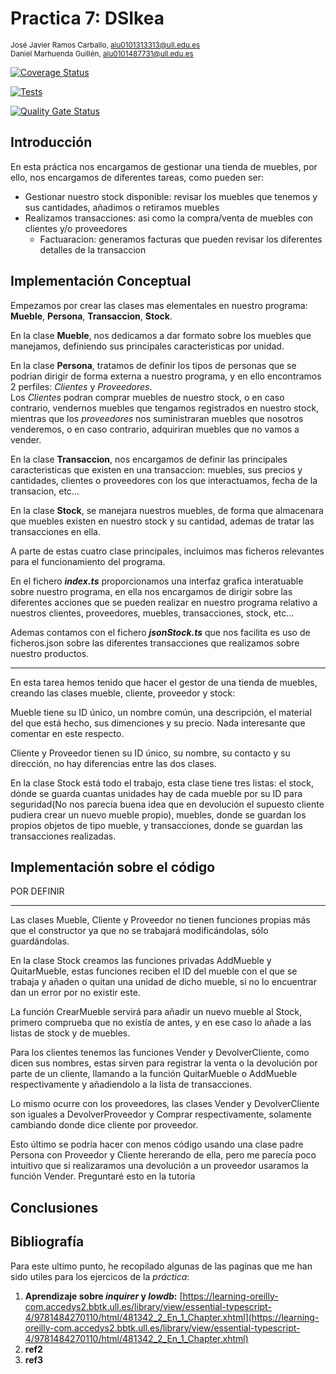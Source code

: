 
# Practica 7: DSIkea
<sup>José Javier Ramos Carballo, [alu0101313313@ull.edu.es](https://github.com/alu0101313313)  
Daniel Marhuenda Guillén, [alu0101487731@ull.edu.es](https://github.com/alu0101487731)

[![Coverage Status](https://coveralls.io/repos/github/ULL-ESIT-INF-DSI-2324/ull-esit-inf-dsi-23-24-prct07-dsikea-datamodel-groupp/badge.svg?branch=main)](https://coveralls.io/github/ULL-ESIT-INF-DSI-2324/ull-esit-inf-dsi-23-24-prct07-dsikea-datamodel-groupp?branch=main)

[![Tests](https://github.com/ULL-ESIT-INF-DSI-2324/ull-esit-inf-dsi-23-24-prct07-dsikea-datamodel-groupp/actions/workflows/node.js.yml/badge.svg)](https://github.com/ULL-ESIT-INF-DSI-2324/ull-esit-inf-dsi-23-24-prct07-dsikea-datamodel-groupp/actions/workflows/node.js.yml)

[![Quality Gate Status](https://sonarcloud.io/api/project_badges/measure?project=ULL-ESIT-INF-DSI-2324_ull-esit-inf-dsi-23-24-prct07-dsikea-datamodel-groupp&metric=alert_status)](https://sonarcloud.io/summary/new_code?id=ULL-ESIT-INF-DSI-2324_ull-esit-inf-dsi-23-24-prct07-dsikea-datamodel-groupp)

## Introducción

En esta práctica nos encargamos de gestionar una tienda de muebles, por ello, nos encargamos de diferentes tareas, como pueden ser:

- Gestionar nuestro stock disponible: revisar los muebles que tenemos y sus cantidades, añadimos o retiramos muebles
- Realizamos transacciones: asi como la compra/venta de muebles con clientes y/o proveedores
  - Factuaracion: generamos facturas que pueden revisar los diferentes detalles de la transaccion


## Implementación Conceptual

Empezamos por crear las clases mas elementales en nuestro programa: **Mueble**, **Persona**, **Transaccion**, **Stock**.

En la clase **Mueble**, nos dedicamos a dar formato sobre los muebles que manejamos, definiendo sus principales caracteristicas por unidad.

En la clase **Persona**, tratamos de definir los tipos de personas que se podrian dirigir de forma externa a nuestro programa, y en ello encontramos 2 perfiles: _Clientes_ y _Proveedores_.  
Los _Clientes_ podran comprar muebles de nuestro stock, o en caso contrario, vendernos muebles que tengamos registrados en nuestro stock, mientras que los _proveedores_ nos suministraran muebles que nosotros venderemos, o en caso contrario, adquiriran muebles que no vamos a vender.

En la clase **Transaccion**, nos encargamos de definir las principales caracteristicas que existen en una transaccion: muebles, sus precios y cantidades, clientes o proveedores con los que interactuamos, fecha de la transacion, etc...

En la clase **Stock**, se manejara nuestros muebles, de forma que almacenara que muebles existen en nuestro stock y su cantidad, ademas de tratar las transacciones en ella.

A parte de estas cuatro clase principales, incluimos mas ficheros relevantes para el funcionamiento del programa.

En el fichero **_index.ts_** proporcionamos una interfaz grafica interatuable sobre nuestro programa, en ella nos encargamos de dirigir sobre las diferentes acciones que se pueden realizar en nuestro programa relativo a nuestros clientes, proveedores, muebles, transacciones, stock, etc...

Ademas contamos con el fichero **_jsonStock.ts_** que nos facilita es uso de ficheros.json sobre las diferentes transacciones que realizamos sobre nuestro productos.

-----------------------------------------------------------------------------------------------------------------

En esta tarea hemos tenido que hacer el gestor de una tienda de muebles, creando las clases mueble, cliente, proveedor y stock:

Mueble tiene su ID único, un nombre común, una descripción, el material del que está hecho, sus dimenciones y su precio. Nada interesante que comentar en este respecto.

Cliente y Proveedor tienen su ID único, su nombre, su contacto y su dirección, no hay diferencias entre las dos clases.

En la clase Stock está todo el trabajo, esta clase tiene tres listas: el stock, dónde se guarda cuantas unidades hay de cada mueble por su ID para seguridad(No nos parecía buena idea que en devolución el supuesto cliente pudiera crear un nuevo mueble propio), muebles, donde se guardan los propios objetos de tipo mueble, y transacciones, donde se guardan las transacciones realizadas.


## Implementación sobre el código

POR DEFINIR

------------------------------------------------------------------------------------------------------------------

Las clases Mueble, Cliente y Proveedor no tienen funciones propias más que el constructor ya que no se trabajará modificándolas, sólo guardándolas.

En la clase Stock creamos las funciones privadas AddMueble y QuitarMueble, estas funciones reciben el ID del mueble con el que se trabaja y añaden o quitan una unidad de dicho mueble, si no lo encuentrar dan un error por no existir este.

La función CrearMueble servirá para añadir un nuevo mueble al Stock, primero comprueba que no existía de antes, y en ese caso lo añade a las listas de stock y de muebles.

Para los clientes tenemos las funciones Vender y DevolverCliente, como dicen sus nombres, estas sirven para registrar la venta o la devolución por parte de un cliente, llamando a la función QuitarMueble o AddMueble respectivamente y añadiendolo a la lista de transacciones.

Lo mismo ocurre con los proveedores, las clases Vender y DevolverCliente son iguales a DevolverProveedor y Comprar respectivamente, solamente cambiando donde dice cliente por proveedor.

Esto último se podría hacer con menos código usando una clase padre Persona con Proveedor y Cliente hererando de ella, pero me parecía poco intuitivo que si realizaramos una devolución a un proveedor usaramos la función Vender. Preguntaré esto en la tutoría


## Conclusiones



## Bibliografía

Para este ultimo punto, he recopilado algunas de las paginas que me han sido utiles para los ejercicos de la _práctica_:

1. **Aprendizaje sobre _inquirer_ y _lowdb_:** [https://learning-oreilly-com.accedys2.bbtk.ull.es/library/view/essential-typescript-4/9781484270110/html/481342_2_En_1_Chapter.xhtml](https://learning-oreilly-com.accedys2.bbtk.ull.es/library/view/essential-typescript-4/9781484270110/html/481342_2_En_1_Chapter.xhtml)
2. **ref2** []()
3. **ref3** []()
